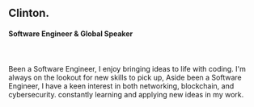   ## Clinton.
  #### Software Engineer & Global Speaker 
  <br></br>
  Been a Software Engineer, I enjoy bringing ideas to life with coding. I'm always on the lookout for new skills to pick up, Aside been a Software Engineer, I have a keen interest in both networking, blockchain, and cybersecurity. constantly learning and applying new ideas in my work.
